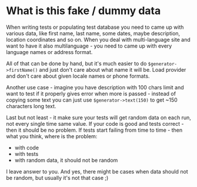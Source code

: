 # What is this fake / dummy data

When writing tests or populating test database you need to came up with various data, like first name, last name, some dates, maybe description, location coordinates and so on. When you deal with multi-language site and want to have it also multilanguage - you need to came up with every language names or address format.

All of that can be done by hand, but it's much easier to do `$generator->firstName()` and just don't care about what name it will be. Load provider and don't care about given locale names or phone formats.

Another use case - imagine you have description with 100 chars limit and want to test if it properly gives error when more is passed - instead of copying some text you can just use `$generator->text(150)` to get ~150 characters long text.

Last but not least - it make sure your tests will get random data on each run, not every single time same value. If your code is good and tests correct - then it should be no problem. If tests start failing from time to time - then what you think, where is the problem:

* with code
* with tests
* with random data, it should not be random

I leave answer to you. And yes, there might be cases when data should not be random, but usually it's not that case ;)
